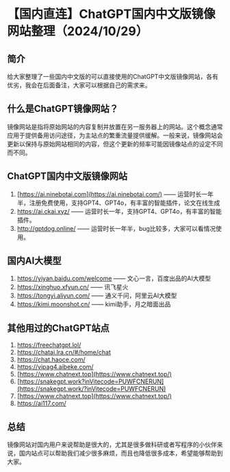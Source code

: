 # 【国内直连】ChatGPT国内中文版镜像网站整理（2024/10/29）



## 简介



给大家整理了一些国内中文版的可以直接使用的ChatGPT中文版镜像网站，各有优劣，我会在后面备注，大家可以根据自己的需求来。

## 什么是ChatGPT镜像网站？



镜像网站是指将原始网站的内容复制并放置在另一服务器上的网站。这个概念通常应用于提供备用访问途径，为主站点的繁重流量提供缓解。一般来说，镜像网站会更新以保持与原始网站相同的内容，但这个更新的频率可能因镜像站点的设定不同而不同。

## ChatGPT国内中文版镜像网站



1. [https://ai.ninebotai.com](https://ai.ninebotai.com/) —— 运营时长一年半，注册免费使用，支持GPT4、GPT4o，有丰富的智能插件，论文在线生成
2. https://ai.ckai.xyz/ —— 运营时长一年，支持GPT4、GPT4o，有丰富的智能插件。
3. http://gptdog.online/ —— 运营时长一年半，bug比较多，大家可以看情况使用。

## 国内AI大模型

1. https://yiyan.baidu.com/welcome —— 文心一言，百度出品的AI大模型
2. https://xinghuo.xfyun.cn/ —— 讯飞星火
3. https://tongyi.aliyun.com/ —— 通义千问，阿里云AI大模型
4. https://kimi.moonshot.cn/ —— kimi助手，月之暗面出品

## 其他用过的ChatGPT站点

1. https://freechatgpt.lol/
2. https://chatai.lra.cn/#/home/chat
3. https://chat.haoce.com/
4. https://vipag4.aibeke.com/
5. [https://www.chatnext.top](https://www.chatnext.top/)
6. [https://snakegpt.work?inVitecode=PUWFCNERUN](https://snakegpt.work/?inVitecode=PUWFCNERUN)
7. [https://www.chatnext.top](https://www.chatnext.top/)
8. https://ai117.com/

## 总结



镜像网站对国内用户来说帮助是很大的，尤其是很多做科研或者写程序的小伙伴来说，国内站点可以帮助我们减少很多麻烦，而且也降低很多成本，希望能够帮助到大家。
